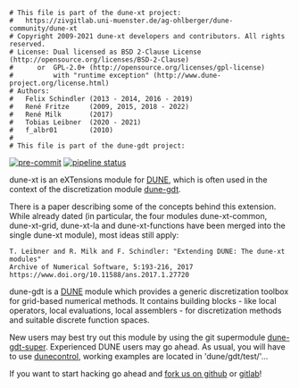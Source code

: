 ```
# This file is part of the dune-xt project:
#   https://zivgitlab.uni-muenster.de/ag-ohlberger/dune-community/dune-xt
# Copyright 2009-2021 dune-xt developers and contributors. All rights reserved.
# License: Dual licensed as BSD 2-Clause License (http://opensource.org/licenses/BSD-2-Clause)
#      or  GPL-2.0+ (http://opensource.org/licenses/gpl-license)
#          with "runtime exception" (http://www.dune-project.org/license.html)
# Authors:
#   Felix Schindler (2013 - 2014, 2016 - 2019)
#   René Fritze     (2009, 2015, 2018 - 2022)
#   René Milk       (2017)
#   Tobias Leibner  (2020 - 2021)
#   f_albr01        (2010)
#
# This file is part of the dune-gdt project:
```

[![pre-commit](https://img.shields.io/badge/pre--commit-enabled-brightgreen?logo=pre-commit&logoColor=white)](https://github.com/pre-commit/pre-commit)
[![pipeline status](https://zivgitlab.uni-muenster.de/ag-ohlberger/dune-community/dune-xt/badges/master/pipeline.svg)](https://zivgitlab.uni-muenster.de/ag-ohlberger/dune-community/dune-xt/-/commits/master)

dune-xt is an eXTensions module for [DUNE](https://www.dune-project.org),
which is often used in the context of
the discretization module [dune-gdt](https://zivgitlab.uni-muenster.de/ag-ohlberger/dune-community/dune-gdt).

There is a paper describing some of the concepts behind this extension. While
already dated (in particular, the four modules dune-xt-common, dune-xt-grid, dune-xt-la and dune-xt-functions have been merged into the single dune-xt module),
most ideas still apply:

```
T. Leibner and R. Milk and F. Schindler: "Extending DUNE: The dune-xt modules"
Archive of Numerical Software, 5:193-216, 2017
https://www.doi.org/10.11588/ans.2017.1.27720
```

dune-gdt is a [DUNE](http://www.dune-project.org/) module which provides a generic
discretization toolbox for grid-based numerical methods. It contains building blocks - like
local operators, local evaluations, local assemblers - for discretization methods and suitable
discrete function spaces.


New users may best try out this module by using the git supermodule
[dune-gdt-super](https://zivgitlab.uni-muenster.de/ag-ohlberger/dune-community/dune-gdt-super). Experienced DUNE users
may go ahead. As usual, you will have to use
[dunecontrol](https://www.dune-project.org/doc/installation/), working examples are located
in 'dune/gdt/test/'...

If you want to start hacking go ahead and
[fork us on github](https://github.com/dune-community/dune-gdt/)
or [gitlab](https://zivgitlab.uni-muenster.de/ag-ohlberger/dune-community/dune-gdt)!

